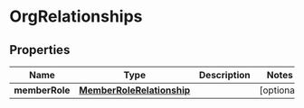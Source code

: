 

# OrgRelationships


## Properties

| Name | Type | Description | Notes |
|------------ | ------------- | ------------- | -------------|
|**memberRole** | [**MemberRoleRelationship**](MemberRoleRelationship.md) |  |  [optional] |



